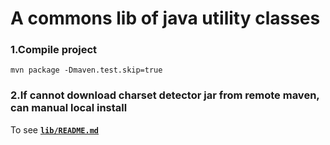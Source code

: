 # A commons lib of java utility classes

### 1.Compile project
`mvn package -Dmaven.test.skip=true`

### 2.If cannot download charset detector jar from remote maven, can manual local install
To see [**`lib/README.md`**](https://github.com/ponfee/commons-core/blob/master/lib/README.md)
